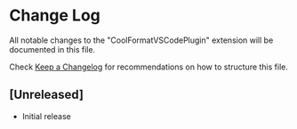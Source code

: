 # Change Log
All notable changes to the "CoolFormatVSCodePlugin" extension will be documented in this file.

Check [Keep a Changelog](http://keepachangelog.com/) for recommendations on how to structure this file.

## [Unreleased]
- Initial release